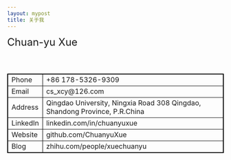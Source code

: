 ```yaml
---
layout: mypost
title: 关于我
---
```


<p>
	<span style="font-size:24px;">Chuan-yu Xue&nbsp;</span>
</p>
<p>
	<span style="font-size:24px;"><br />
</span>
</p>
<p>
	<table style="width:100%;" cellpadding="2" cellspacing="0" border="1" bordercolor="#000000">
		<tbody>
			<tr>
				<td>
					<span>Phone</span><br />
				</td>
				<td>
					<span>+86 178-5326-9309</span><br />
				</td>
			</tr>
			<tr>
				<td>
					<span>Email</span><br />
				</td>
				<td>
					<span>cs_xcy@126.com</span><br />
				</td>
			</tr>
			<tr>
				<td>
					<span>Address</span><br />
				</td>
				<td>
					<span>Qingdao University, Ningxia Road 308 Qingdao, Shandong Province, P.R.China</span><br />
				</td>
			</tr>
			<tr>
				<td>
					<span>LinkedIn</span><br />
				</td>
				<td>
					<span>linkedin.com/in/chuanyuxue&nbsp;</span><span></span><br />
				</td>
			</tr>
			<tr>
				<td>
					<span>Website</span><br />
				</td>
				<td>
					<span>github.com/ChuanyuXue&nbsp;</span><span></span><br />
				</td>
			</tr>
			<tr>
				<td>
					Blog
				</td>
				<td>
					zhihu.com/people/xuechuanyu<br />
				</td>
			</tr>
		</tbody>
	</table>
</p>
<p>
	<br />
</p>
